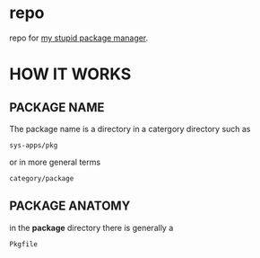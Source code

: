 # repo
repo for [my stupid package manager](https://github.com/rex-williams/pkg).

# HOW IT WORKS

## PACKAGE NAME
The package name is a directory in a catergory directory such as

`sys-apps/pkg`

or in more general terms

`category/package`

## PACKAGE ANATOMY

in the **package** directory there is generally a

`Pkgfile`
